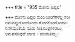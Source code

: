 +++
title = "935 ಮೆಣಸು ಹಿಪ್ಪಲಿ"

+++
ಮೆಣಸು ಹಿಪ್ಪಲಿ ಶುಂಠಿ ಜೀರಿಗೆಗಳೆಲ್ಲ ಸರಿ।  
ಅನುವಪ್ಪುದೊಂದೊಂದು ರೋಗಕೊಂದೊಂದು॥  
ನಿನಗಮಂತೆಯೆ ನೂರು ನೀತಿಸೂತ್ರಗಳಿರಲು।  
ಅನುವನರಿವುದೆ ಜಾಣು - ಮಂಕುತಿಮ್ಮ॥  
